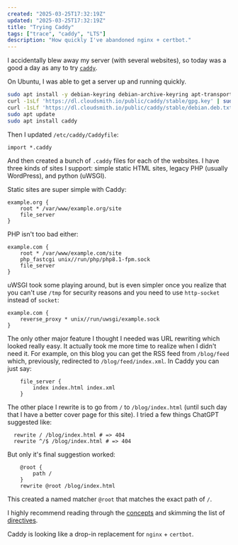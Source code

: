 ```yaml
---
created: "2025-03-25T17:32:19Z"
updated: "2025-03-25T17:32:19Z"
title: "Trying Caddy"
tags: ["trace", "caddy", "LTS"]
description: "How quickly I've abandoned nginx + certbot."
---
```


I accidentally blew away my server (with several websites), so today was a good a day as any to try [`caddy`](https://caddyserver.com/).

On Ubuntu, I was able to get a server up and running quickly.

```bash
sudo apt install -y debian-keyring debian-archive-keyring apt-transport-https curl
curl -1sLf 'https://dl.cloudsmith.io/public/caddy/stable/gpg.key' | sudo gpg --dearmor -o /usr/share/keyrings/caddy-stable-archive-keyring.gpg
curl -1sLf 'https://dl.cloudsmith.io/public/caddy/stable/debian.deb.txt' | sudo tee /etc/apt/sources.list.d/caddy-stable.list
sudo apt update
sudo apt install caddy
```

Then I updated `/etc/caddy/Caddyfile`:

```caddy
import *.caddy
```

And then created a bunch of `.caddy` files for each of the websites. I have three kinds of sites I support: simple static HTML sites, legacy PHP (usually WordPress), and python (uWSGI).

Static sites are super simple with Caddy:

```caddy
example.org {
	root * /var/www/example.org/site
	file_server
}
```

PHP isn't too bad either:

```caddy
example.com {
	root * /var/www/example.com/site
	php_fastcgi unix//run/php/php8.1-fpm.sock
	file_server
}
```

uWSGI took some playing around, but is even simpler once you realize that you can't use `/tmp` for security reasons and you need to use `http-socket` instead of `socket`:

```caddy
example.com {
	reverse_proxy * unix//run/uwsgi/example.sock
}
```

The only other major feature I thought I needed was URL rewriting which looked really easy. It actually took me more time to realize when I didn't need it. For example, on this blog you can get the RSS feed from `/blog/feed` which, previously, redirected to `/blog/feed/index.xml`. In Caddy you can just say:

```caddy
	file_server {
		index index.html index.xml
	}
```

The other place I rewrite is to go from `/` to `/blog/index.html` (until such day that I have a better cover page for this site). I tried a few things ChatGPT suggested like:

```caddy
  rewrite / /blog/index.html # => 404
  rewrite ^/$ /blog/index.html # => 404
```

But only it's final suggestion worked:

```caddy
	@root {
		path /
	}
	rewrite @root /blog/index.html
```

This created a named matcher `@root` that matches the exact path of `/`.

I highly recommend reading through the [concepts](https://caddyserver.com/docs/caddyfile/concepts) and skimming the list of [directives](https://caddyserver.com/docs/caddyfile/directives).

Caddy is looking like a drop-in replacement for `nginx` + `certbot`.
